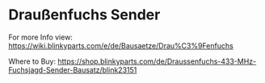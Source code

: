 # Draußenfuchs Sender

For more Info view: https://wiki.blinkyparts.com/e/de/Bausaetze/Drau%C3%9Fenfuchs

Where to Buy: https://shop.blinkyparts.com/de/Draussenfuchs-433-MHz-Fuchsjagd-Sender-Bausatz/blink23151
